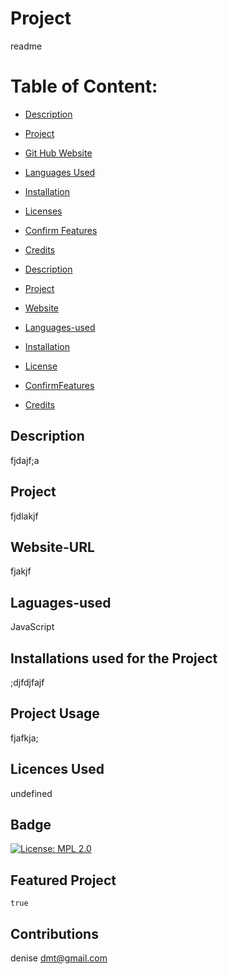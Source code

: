 
# Project  
  readme

# Table of Content:
* [Description](#description)
* [Project](#project)
* [Git Hub Website](#gitHubwebsite)
* [Languages Used](#languagesUsed)
* [Installation](#installation)
* [Licenses](#licenses)
* [Confirm Features](#confirmFeatures)
* [Credits](#credits)

* [Description](#description)
* [Project](#usage)
* [Website](#github)
* [Languages-used](#link)
* [Installation](#installation)
* [License](#license)
* [ConfirmFeatures](#confirmFeatures)
* [Credits](#credits)
 
## Description
   fjdajf;a

## Project
   fjdlakjf  

## Website-URL
   fjakjf

## Laguages-used
   JavaScript

## Installations used for the Project
  ;djfdjfajf

## Project Usage
  fjafkja;

## Licences Used
   undefined

## Badge 
   [![License: MPL 2.0](https://img.shields.io/badge/License-MPL%202.0-brightgreen.svg)](https://opensource.org/licenses/MPL-2.0)

## Featured Project
    true

## Contributions
   denise
   dmt@gmail.com
  